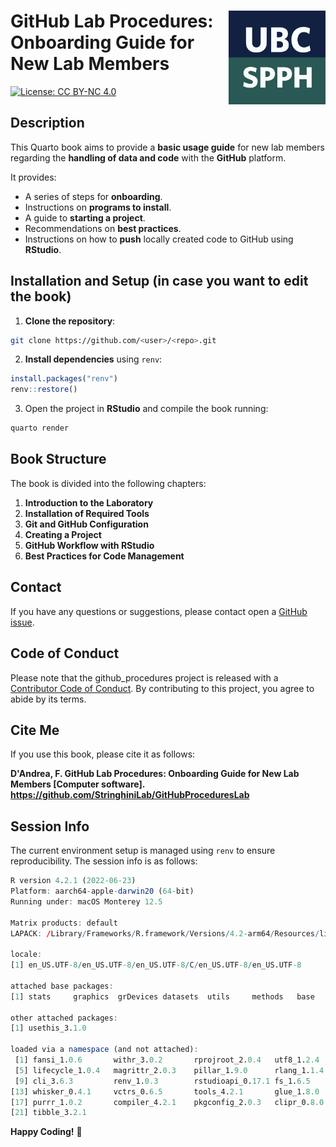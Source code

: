 # GitHub Lab Procedures: <img src="img/logo.png" align="right" height="150"/> Onboarding Guide for New Lab Members 
[![License: CC BY-NC 4.0](https://img.shields.io/badge/License-CC_BY--NC_4.0-lightgrey.svg)](https://creativecommons.org/licenses/by-nc/4.0/)

## Description
This Quarto book aims to provide a **basic usage guide** for new lab members regarding the **handling of data and code** with the **GitHub** platform.

It provides:
- A series of steps for **onboarding**.
- Instructions on **programs to install**.
- A guide to **starting a project**.
- Recommendations on **best practices**.
- Instructions on how to **push** locally created code to GitHub using **RStudio**.

## Installation and Setup (in case you want to edit the book)
1. **Clone the repository**:
```bash
git clone https://github.com/<user>/<repo>.git
```
2. **Install dependencies** using `renv`:
```r
install.packages("renv")
renv::restore()
```
3. Open the project in **RStudio** and compile the book running:
```bash
quarto render
```

## Book Structure
The book is divided into the following chapters:

1. **Introduction to the Laboratory**
2. **Installation of Required Tools**
3. **Git and GitHub Configuration**
4. **Creating a Project**
5. **GitHub Workflow with RStudio**
6. **Best Practices for Code Management**

## Contact
If you have any questions or suggestions, please contact open a [GitHub issue](https://github.com/StringhiniLab/GitHubProceduresLab/issues).

## Code of Conduct
  
Please note that the github_procedures project is released with a [Contributor Code of Conduct](https://contributor-covenant.org/version/2/1/CODE_OF_CONDUCT.html). By contributing to this project, you agree to abide by its terms.

## Cite Me
If you use this book, please cite it as follows:

**D'Andrea, F. GitHub Lab Procedures: Onboarding Guide for New Lab Members [Computer software]. https://github.com/StringhiniLab/GitHubProceduresLab**

## Session Info
The current environment setup is managed using `renv` to ensure reproducibility. The session info is as follows:

```r
R version 4.2.1 (2022-06-23)
Platform: aarch64-apple-darwin20 (64-bit)
Running under: macOS Monterey 12.5

Matrix products: default
LAPACK: /Library/Frameworks/R.framework/Versions/4.2-arm64/Resources/lib/libRlapack.dylib

locale:
[1] en_US.UTF-8/en_US.UTF-8/en_US.UTF-8/C/en_US.UTF-8/en_US.UTF-8

attached base packages:
[1] stats     graphics  grDevices datasets  utils     methods   base     

other attached packages:
[1] usethis_3.1.0

loaded via a namespace (and not attached):
 [1] fansi_1.0.6       withr_3.0.2       rprojroot_2.0.4   utf8_1.2.4       
 [5] lifecycle_1.0.4   magrittr_2.0.3    pillar_1.9.0      rlang_1.1.4      
 [9] cli_3.6.3         renv_1.0.3        rstudioapi_0.17.1 fs_1.6.5         
[13] whisker_0.4.1     vctrs_0.6.5       tools_4.2.1       glue_1.8.0       
[17] purrr_1.0.2       compiler_4.2.1    pkgconfig_2.0.3   clipr_0.8.0      
[21] tibble_3.2.1   
```

**Happy Coding!** 🚀
